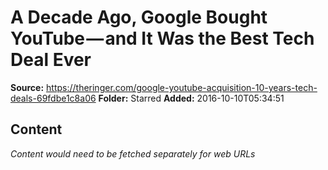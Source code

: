 # A Decade Ago, Google Bought YouTube — and It Was the Best Tech Deal Ever

**Source:** https://theringer.com/google-youtube-acquisition-10-years-tech-deals-69fdbe1c8a06
**Folder:** Starred
**Added:** 2016-10-10T05:34:51




## Content
*Content would need to be fetched separately for web URLs*
